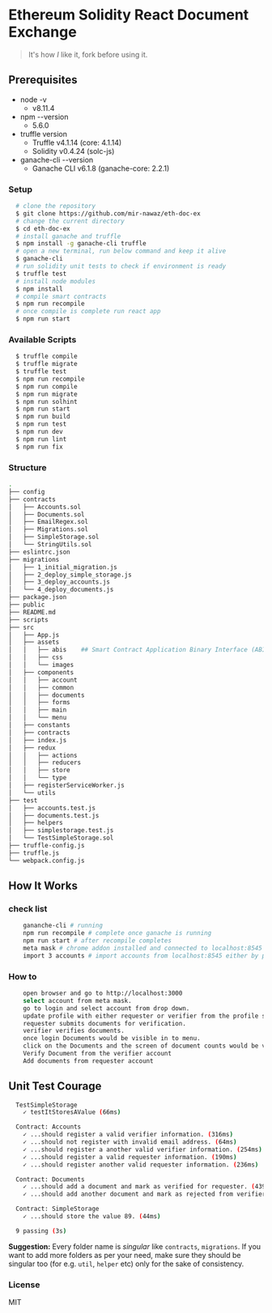# Ethereum Solidity React Document Exchange
> It's how _I_ like it, fork before using it.

## Prerequisites

- node -v 
    - v8.11.4
- npm --version 
    - 5.6.0   
- truffle version  
    - Truffle v4.1.14 (core: 4.1.14)
    - Solidity v0.4.24 (solc-js)
- ganache-cli --version
    - Ganache CLI v6.1.8 (ganache-core: 2.2.1)    
    
### Setup
```bash
  # clone the repository
  $ git clone https://github.com/mir-nawaz/eth-doc-ex
  # change the current directory
  $ cd eth-doc-ex
  # install ganache and truffle
  $ npm install -g ganache-cli truffle
  # open a new terminal, run below command and keep it alive
  $ ganache-cli
  # run solidity unit tests to check if environment is ready
  $ truffle test
  # install node modules
  $ npm install
  # compile smart contracts
  $ npm run recompile
  # once compile is complete run react app
  $ npm run start
```

### Available Scripts
```bash
  $ truffle compile
  $ truffle migrate
  $ truffle test
  $ npm run recompile
  $ npm run compile
  $ npm run migrate
  $ npm run solhint
  $ npm run start
  $ npm run build
  $ npm run test
  $ npm run dev
  $ npm run lint
  $ npm run fix
```

### Structure
```bash
.
├── config
├── contracts
│   ├── Accounts.sol
│   ├── Documents.sol
│   ├── EmailRegex.sol
│   ├── Migrations.sol
│   ├── SimpleStorage.sol
│   └── StringUtils.sol
├── eslintrc.json
├── migrations
│   ├── 1_initial_migration.js
│   ├── 2_deploy_simple_storage.js
│   ├── 3_deploy_accounts.js
│   └── 4_deploy_documents.js
├── package.json
├── public
├── README.md
├── scripts
├── src
│   ├── App.js
│   ├── assets
│   │   ├── abis    ## Smart Contract Application Binary Interface (ABI) Folder
│   │   ├── css
│   │   └── images
│   ├── components
│   │   ├── account
│   │   ├── common
│   │   ├── documents
│   │   ├── forms
│   │   ├── main
│   │   └── menu
│   ├── constants
│   ├── contracts
│   ├── index.js
│   ├── redux
│   │   ├── actions
│   │   ├── reducers
│   │   ├── store
│   │   └── type
│   ├── registerServiceWorker.js
│   └── utils
├── test
│   ├── accounts.test.js
│   ├── documents.test.js
│   ├── helpers
│   ├── simplestorage.test.js
│   └── TestSimpleStorage.sol
├── truffle-config.js
├── truffle.js
└── webpack.config.js
```

## How It Works
### check list
```bash
    gananche-cli # running
    npm run recompile # complete once ganache is running
    npm run start # after recompile completes
    meta mask # chrome addon installed and connected to localhost:8545
    import 3 accounts # import accounts from localhost:8545 either by private key or json file
```
### How to
```bash
    open browser and go to http://localhost:3000
    select account from meta mask.
    go to login and select account from drop down.
    update profile with either requester or verifier from the profile screen in the drop down menu of top right.
    requester submits documents for verification.
    verifier verifies documents.
    once login Documents would be visible in to menu.
    click on the Documents and the screen of document counts would be visible.
    Verify Document from the verifier account
    Add documents from requester account
```

## Unit Test Courage
```bash
  TestSimpleStorage
    ✓ testItStoresAValue (66ms)

  Contract: Accounts
    ✓ ...should register a valid verifier information. (316ms)
    ✓ ...should not register with invalid email address. (64ms)
    ✓ ...should register a another valid verifier information. (254ms)
    ✓ ...should register a valid requester information. (190ms)
    ✓ ...should register another valid requester information. (236ms)

  Contract: Documents
    ✓ ...should add a document and mark as verified for requester. (439ms)
    ✓ ...should add another document and mark as rejected from verifier. (444ms)

  Contract: SimpleStorage
    ✓ ...should store the value 89. (44ms)

  9 passing (3s)
```

**Suggestion:** Every folder name is _singular_ like `contracts`, `migrations`. If you want to add more folders as per your need, make sure they should be singular too (for e.g. `util`, `helper` etc) only for the sake of consistency.

### License
MIT